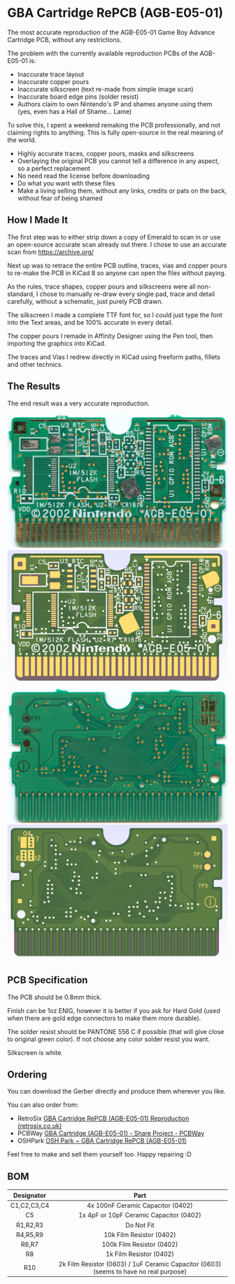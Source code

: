 # GBA Cartridge RePCB (AGB-E05-01)

The most accurate reproduction of the AGB-E05-01 Game Boy Advance Cartridge PCB, without any restrictions.

The problem with the currently available reproduction PCBs of the AGB-E05-01 is:

- Inaccurate trace layout
- Inaccurate copper pours
- Inaccurate silkscreen (text re-made from simple image scan)
- Inaccurate board edge pins (solder resist)
- Authors claim to own Nintendo's IP and shames anyone using them (yes, even has a Hall of Shame... Lame)

To solve this, I spent a weekend remaking the PCB professionally, and not claiming rights to anything. This is fully open-source in the real meaning of the world.

- Highly accurate traces, copper pours, masks and silkscreens
- Overlaying the original PCB you cannot tell a difference in any aspect, so a perfect replacement
- No need read the license before downloading
- Do what you want with these files
- Make a living selling them, without any links, credits or pats on the back, without fear of being shamed

## How I Made It

The first step was to either strip down a copy of Emerald to scan in or use an open-source accurate scan already out there. I chose to use an accurate scan from https://archive.org/

Next up was to retrace the entire PCB outline, traces, vias and copper pours to re-make the PCB in KiCad 8 so anyone can open the files without paying.

As the rules, trace shapes, copper pours and silkscreens were all non-standard, I chose to manually re-draw every single pad, trace and detail carefully, without a schematic, just purely PCB drawn.

The silkscreen I made a complete TTF font for, so I could just type the font into the Text areas, and be 100% accurate in every detail.

The copper pours I remade in Affinity Designer using the Pen tool, then importing the graphics into KiCad.

The traces and Vias I redrew directly in KiCad using freeform paths, fillets and other technics.

## The Results

The end result was a very accurate reproduction.

<img src="./Resources/GBA E05-01 (Front).jpg" />
<img src="./Resources/AGB-E05-01 (Front) Preview.png" />
<img src="./Resources/GBA E05-01 (Back).jpg" />
<img src="./Resources/AGB-E05-01 (Back) Preview.png" />

## PCB Specification

The PCB should be 0.8mm thick.

Finish can be 1oz ENIG, however it is better if you ask for Hard Gold (used when there are gold edge connectors to make them more durable).

The solder resist should be PANTONE 556 C if possible (that will give close to original green color). If not choose any color solder resist you want.

Silkscreen is white.

## Ordering

You can download the Gerber directly and produce them wherever you like.

You can also order from:

- RetroSix [GBA Cartridge RePCB (AGB-E05-01) Reproduction (retrosix.co.uk)](https://retrosix.co.uk/GBA-Cartridge-RePCB-AGB-E05-01-Reproduction-p702693147)
- PCBWay [GBA Cartridge (AGB-E05-01) - Share Project - PCBWay](https://www.pcbway.com/project/shareproject/GBA_Cartridge_AGB_E05_01_d718e3bc.html)
- OSHPark [OSH Park ~ GBA Cartridge RePCB (AGB-E05-01)](https://oshpark.com/projects/IEm8bLtb/view_design)

Feel free to make and sell them yourself too. Happy repairing :D 

## BOM

| **Designator** |                           **Part**                           |
| :------------: | :----------------------------------------------------------: |
|  C1,C2,C3,C4   |              4x 100nF Ceramic Capacitor (0402)               |
|       C5       |           1x 4pF or 10pF Ceramic Capacitor (0402)            |
|    R1,R2,R3    |                          Do Not Fit                          |
|    R4,R5,R9    |                   10k Film Resistor (0402)                   |
|     R6,R7      |                  100k Film Resistor (0402)                   |
|       R8       |                   1k Film Resistor (0402)                    |
|      R10       | 2k Film Resistor (0603) / 1uF Ceramic Capacitor (0603) (seems to have no real purpose) |